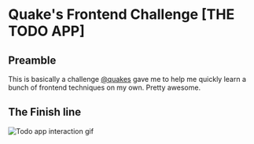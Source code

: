 Quake's Frontend Challenge [THE TODO APP]
======

Preamble
------
This is basically a challenge [@quakes](https://github.com/quakes) gave me to help me quickly learn a bunch of frontend techniques on my own. Pretty awesome.


The Finish line
------
![Todo app interaction gif](assets/todoApp.gif)
